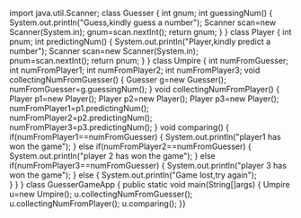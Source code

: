 import java.util.Scanner;
class Guesser
{
    int gnum;
    int guessingNum()
    {
        System.out.println("Guess,kindly guess a number");
        Scanner scan=new Scanner(System.in);
        gnum=scan.nextInt();
        return gnum;
        }
}
class Player
{
    int pnum;
    int predictingNum()
    {
        System.out.println("Player,kindly predict a number");
        Scanner scan=new Scanner(System.in);    
        pnum=scan.nextInt();
        return pnum;
    }
}
class Umpire
{
    int numFromGuesser;
    int numFromPlayer1;
    int numFromPlayer2;
    int numFromPlayer3;
void collectingNumFromGuesser()
{
    Guesser g=new Guesser();
    numFromGuesser=g.guessingNum();
}
void collectingNumFromPlayer()
{
   Player p1=new Player();
   Player p2=new Player();
   Player p3=new Player();
numFromPlayer1=p1.predictingNum();
numFromPlayer2=p2.predictingNum();
numFromPlayer3=p3.predictingNum();
}
void comparing()
{
if(numFromPlayer1==numFromGuesser)
{
    System.out.println("player1 has won the game");
}
else if(numFromPlayer2==numFromGuesser)
{
System.out.println("player 2 has won the game");
}
else if(numFromPlayer3==numFromGuesser)
{
System.out.println("player 3 has won the game");
}
else
{
System.out.println("Game lost,try again");  
}
}
}
class GuesserGameApp
{
    public static void main(String[]args)
    {
        Umpire u=new Umpire();
        u.collectingNumFromGuesser();
        u.collectingNumFromPlayer();
        u.comparing();
    }}
